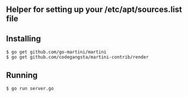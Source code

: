 Helper for setting up your /etc/apt/sources.list file
-----------------------------------------------------


Installing
----------

	$ go get github.com/go-martini/martini
	$ go get github.com/codegangsta/martini-contrib/render

Running
-------

	$ go run server.go
